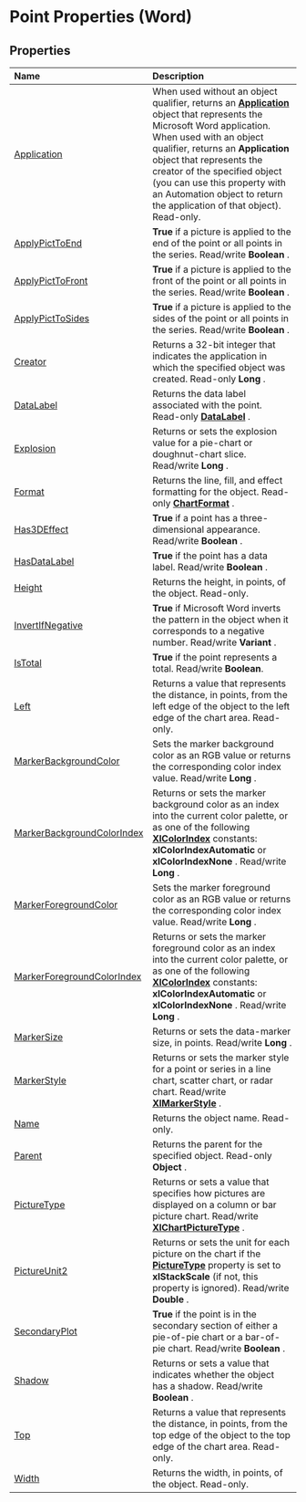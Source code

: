 
# Point Properties (Word)

## Properties



|**Name**|**Description**|
|:-----|:-----|
|[Application](9aa40408-6ec0-ca1f-4cb8-8de01729255a.md)|When used without an object qualifier, returns an  **[Application](d1cf6f8f-4e88-bf01-93b4-90a83f79cb44.md)** object that represents the Microsoft Word application. When used with an object qualifier, returns an **Application** object that represents the creator of the specified object (you can use this property with an Automation object to return the application of that object). Read-only.|
|[ApplyPictToEnd](4755d10d-5844-0274-d0e5-fc90e7c2e779.md)| **True** if a picture is applied to the end of the point or all points in the series. Read/write **Boolean** .|
|[ApplyPictToFront](19a8549e-0d5d-7537-a32b-be1e1ae7178e.md)| **True** if a picture is applied to the front of the point or all points in the series. Read/write **Boolean** .|
|[ApplyPictToSides](6f12c8f9-ec8f-18ca-9e77-ddc09a9be167.md)| **True** if a picture is applied to the sides of the point or all points in the series. Read/write **Boolean** .|
|[Creator](a3ffad03-52c4-c785-403b-c24a7fca856b.md)|Returns a 32-bit integer that indicates the application in which the specified object was created. Read-only  **Long** .|
|[DataLabel](d84afe14-7c11-8ccf-baf0-687b72f25314.md)|Returns the data label associated with the point. Read-only  **[DataLabel](b955596d-ac94-1e18-4e72-cdf090fc1f9e.md)** .|
|[Explosion](e5305b4c-0ec5-79b3-6c71-2226fc3635ee.md)|Returns or sets the explosion value for a pie-chart or doughnut-chart slice. Read/write  **Long** .|
|[Format](b2134ea9-5447-c93f-d800-90b625054a84.md)|Returns the line, fill, and effect formatting for the object. Read-only  **[ChartFormat](5f6546e8-c2fd-eec5-27a9-f2fd2c058f16.md)** .|
|[Has3DEffect](ab47dabc-ccc9-2ccd-9fc8-0429e65f3c21.md)| **True** if a point has a three-dimensional appearance. Read/write **Boolean** .|
|[HasDataLabel](0b386560-702f-b9d6-b8a0-b5d67189d979.md)| **True** if the point has a data label. Read/write **Boolean** .|
|[Height](4a4df491-63d9-7952-34e8-4b9d39eb8ae6.md)|Returns the height, in points, of the object. Read-only.|
|[InvertIfNegative](22066557-3ed8-7db4-cb55-14119a04f09f.md)| **True** if Microsoft Word inverts the pattern in the object when it corresponds to a negative number. Read/write **Variant** .|
|[IsTotal](58d203fd-1e7f-b14b-4eaa-f25a0494c5ea.md)| **True** if the point represents a total. Read/write **Boolean**.|
|[Left](a1961773-fc15-7c20-3574-a6ea1431b796.md)|Returns a value that represents the distance, in points, from the left edge of the object to the left edge of the chart area. Read-only.|
|[MarkerBackgroundColor](629e0174-4590-3531-23ae-6093e9ca77a1.md)|Sets the marker background color as an RGB value or returns the corresponding color index value. Read/write  **Long** .|
|[MarkerBackgroundColorIndex](13e3de72-9090-4bd1-3dfa-51f89818ea32.md)|Returns or sets the marker background color as an index into the current color palette, or as one of the following  **[XlColorIndex](2d9f944e-70ea-04aa-9943-975d603f17ba.md)** constants: **xlColorIndexAutomatic** or **xlColorIndexNone** . Read/write **Long** .|
|[MarkerForegroundColor](34b02aba-f7ea-05b6-c2ef-1e8003943e81.md)|Sets the marker foreground color as an RGB value or returns the corresponding color index value. Read/write  **Long** .|
|[MarkerForegroundColorIndex](76c259a9-da33-4de1-f6c5-c0aa75ff1ff9.md)|Returns or sets the marker foreground color as an index into the current color palette, or as one of the following  **[XlColorIndex](2d9f944e-70ea-04aa-9943-975d603f17ba.md)** constants: **xlColorIndexAutomatic** or **xlColorIndexNone** . Read/write **Long** .|
|[MarkerSize](c43b2f7d-bd3a-e5ed-92cd-5856691a0ec1.md)|Returns or sets the data-marker size, in points. Read/write  **Long** .|
|[MarkerStyle](53b77b3b-3c46-8e96-bd18-29da9658a71a.md)|Returns or sets the marker style for a point or series in a line chart, scatter chart, or radar chart. Read/write  **[XlMarkerStyle](09985bc6-00e7-203d-efed-15b32f0c2666.md)** .|
|[Name](96b45f01-d0d7-30a1-8cd9-d18c6e7c3b75.md)|Returns the object name. Read-only.|
|[Parent](357f3b33-8e83-a21a-eb6e-7791306964c7.md)|Returns the parent for the specified object. Read-only  **Object** .|
|[PictureType](050ce20e-0214-96df-6f9e-e8eef8625b1e.md)|Returns or sets a value that specifies how pictures are displayed on a column or bar picture chart. Read/write  **[XlChartPictureType](d28ab916-34dc-344e-503f-53102f2fd8c2.md)** .|
|[PictureUnit2](eada77df-2d39-2a71-163c-367ceeda6405.md)|Returns or sets the unit for each picture on the chart if the  **[PictureType](050ce20e-0214-96df-6f9e-e8eef8625b1e.md)** property is set to **xlStackScale** (if not, this property is ignored). Read/write **Double** .|
|[SecondaryPlot](89e56434-2b5a-b93c-cf18-8045cdf2da96.md)| **True** if the point is in the secondary section of either a pie-of-pie chart or a bar-of-pie chart. Read/write **Boolean** .|
|[Shadow](45448ee2-fb8b-afed-c53e-35d693b164d8.md)|Returns or sets a value that indicates whether the object has a shadow. Read/write  **Boolean** .|
|[Top](d0cb0bae-1291-5c9c-26bb-cac6fe2bf426.md)|Returns a value that represents the distance, in points, from the top edge of the object to the top edge of the chart area. Read-only.|
|[Width](0fe733c4-ac94-d328-0b50-b1951f20bacf.md)|Returns the width, in points, of the object. Read-only.|
